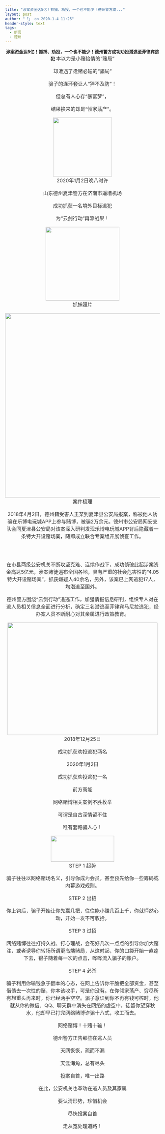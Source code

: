 ```yaml
---
title: "涉案资金达5亿！抓捕、劝投，一个也不能少！德州警方成..."
layout: post
author: "「」 on 2020-1-4 11:25"
header-style: text
tags:
  - 新闻
  - 德州
---
```


<head></head>
<body>
 <div align="center"> 
  <strong>涉案资金达5亿！抓捕、劝投，一个也不能少！德州警方成功劝投潜逃至菲律宾逃犯</strong> 
  <font color="#333333"><font face="&amp;quot"><font style="font-size:16px">本以为是小赌怡情的“赌局”</font></font></font> 
  <br> 
  <br> 
  <font color="#333333"><font face="&amp;quot"><font style="font-size:16px">却遭遇了逢赌必输的“骗局”</font></font></font> 
  <br> 
  <br> 
  <font color="#333333"><font face="&amp;quot"><font style="font-size:16px">骗子的连环套让人“猝不及防”！</font></font></font> 
  <br> 
  <br> 
  <font color="#333333"><font face="&amp;quot"><font style="font-size:16px">但总有人心存“暴富梦”，</font></font></font> 
  <br> 
  <br> 
  <font color="#333333"><font face="&amp;quot"><font style="font-size:16px">结果换来的却是“倾家荡产”。</font></font></font> 
  <br> 
  <br> 
  <font style="color:rgb(51, 51, 51)"><font face="&amp;quot"><font style="font-size:16px"><img width="192" height="192" src="http://image.thepaper.cn/www/image/44/147/992.jpg"></font></font></font> 
  <br> 
  <font color="#333333"><font face="&amp;quot"><font style="font-size:16px">2020年1月2日晚八时许</font></font></font> 
  <br> 
  <br> 
  <font color="#333333"><font face="&amp;quot"><font style="font-size:16px">山东德州夏津警方在济南市遥墙机场</font></font></font> 
  <br> 
  <br> 
  <font color="#333333"><font face="&amp;quot"><font style="font-size:16px">成功抓获一名境外目标逃犯</font></font></font> 
  <br> 
  <br> 
  <font color="#333333"><font face="&amp;quot"><font style="font-size:16px">为“云剑行动”再添战果！</font></font></font> 
  <br> 
  <br> 
  <font style="color:rgb(51, 51, 51)"><font face="&amp;quot"><font style="font-size:16px"><img width="240" height="240" src="http://image.thepaper.cn/www/image/44/148/6.gif"></font></font></font> 
  <br> 
  <font color="#333333"><font face="&amp;quot"><font style="font-size:16px">抓捕照片</font></font></font> 
  <br> 
  <br> 
  <font style="color:rgb(51, 51, 51)"><font face="&amp;quot"><font style="font-size:16px"><img width="800" height="600" src="http://image.thepaper.cn/www/image/44/148/14.jpg"></font></font></font> 
  <br> 
  <font color="#333333"><font face="&amp;quot"><font style="font-size:16px">案件梳理</font></font></font> 
  <br> 
  <br> 
  <font color="#333333"><font face="&amp;quot"><font style="font-size:16px">2018年4月2日，德州籍受害人王某到夏津县公安局报案，称被他人诱骗在乐博电玩城APP上参与赌博，被骗2万余元。德州市公安局网安支队会同夏津县公安局对该案深入研判发现乐博电玩城APP背后隐藏着一条特大开设赌场案，随即成立联合专案组开展侦查工作。</font></font></font> 
  <br> 
  <br> 
  <br> 
  <br> 
  <br> 
  <font color="#333333"><font face="&amp;quot"><font style="font-size:16px">在市县两级公安机关不断攻坚克难、连续作战下，成功侦破此起涉案资金高达5亿元，涉案赌徒遍布全国各地，具有严重的社会危害性的“4.05特大开设赌场案”，抓获嫌疑人40余名，另外，该案已上网逃犯17人，均潜逃至国外。</font></font></font> 
  <br> 
  <br> 
  <font color="#333333"><font face="&amp;quot"><font style="font-size:16px">德州警方围绕“云剑行动”追逃工作，加强情报信息研判，组织专人对在逃人员相关信息全面进行分析，确定三名潜逃至菲律宾马尼拉逃犯，经办案人员不断耐心对其亲属进行政策教育。</font></font></font> 
  <br> 
  <br> 
  <font style="color:rgb(51, 51, 51)"><font face="&amp;quot"><font style="font-size:16px"><img width="488" height="366" src="http://image.thepaper.cn/www/image/44/148/24.jpg"></font></font></font> 
  <br> 
  <font color="#333333"><font face="&amp;quot"><font style="font-size:16px">2018年12月25日</font></font></font> 
  <br> 
  <br> 
  <font color="#333333"><font face="&amp;quot"><font style="font-size:16px">成功抓获劝投逃犯两名</font></font></font> 
  <br> 
  <br> 
  <font color="#333333"><font face="&amp;quot"><font style="font-size:16px">2020年1月2日</font></font></font> 
  <br> 
  <br> 
  <font color="#333333"><font face="&amp;quot"><font style="font-size:16px">成功抓获劝投逃犯一名</font></font></font> 
  <br> 
  <br> 
  <font color="#333333"><font face="&amp;quot"><font style="font-size:16px">前方高能</font></font></font> 
  <br> 
  <br> 
  <font color="#333333"><font face="&amp;quot"><font style="font-size:16px">网络赌博相关案例不胜枚举</font></font></font> 
  <br> 
  <br> 
  <font color="#333333"><font face="&amp;quot"><font style="font-size:16px">可谓是自古深情留不住</font></font></font> 
  <br> 
  <br> 
  <font color="#333333"><font face="&amp;quot"><font style="font-size:16px">唯有套路骗人心！</font></font></font> 
  <br> 
  <br> 
  <font style="color:rgb(51, 51, 51)"><font face="&amp;quot"><font style="font-size:16px"><img width="206" height="84" src="http://image.thepaper.cn/www/image/44/148/39.gif"></font></font></font> 
  <br> 
  <font color="#333333"><font face="&amp;quot"><font style="font-size:16px">STEP 1 起势</font></font></font> 
  <br> 
  <br> 
  <font color="#333333"><font face="&amp;quot"><font style="font-size:16px">骗子往往以网络赌场名义，引导你成为会员，甚至预先给你一些筹码或内幕游戏规则。</font></font></font> 
  <br> 
  <br> 
  <font color="#333333"><font face="&amp;quot"><font style="font-size:16px">STEP 2 出招</font></font></font> 
  <br> 
  <br> 
  <font color="#333333"><font face="&amp;quot"><font style="font-size:16px">你上钩后，骗子开始让你先赢几把，往往能小赚几百上千，你就怦然心动，开始一发不可收拾。</font></font></font> 
  <br> 
  <br> 
  <font color="#333333"><font face="&amp;quot"><font style="font-size:16px">STEP 3 过招</font></font></font> 
  <br> 
  <br> 
  <font color="#333333"><font face="&amp;quot"><font style="font-size:16px">网络赌博往往打持久战、打心理战，会花好几次一点点的引导你加大赌注，或者诱导你转场所谓更高端赌局，从这时起，你的口袋开始一直瘪下去，银子随着每一次的点击，哗哗流入骗子的账户。</font></font></font> 
  <br> 
  <br> 
  <font color="#333333"><font face="&amp;quot"><font style="font-size:16px">STEP 4 必杀</font></font></font> 
  <br> 
  <br> 
  <font color="#333333"><font face="&amp;quot"><font style="font-size:16px">骗子利用你输钱急于翻本的心态，在网上告诉你干脆把全部资金，甚至借债去一次性的赌，你本该收手，可是你没有。在你倾家荡产、穷尽所有想重头再来时，你已经两手空空。骗子意识到你不再有钱可榨时，他就从你的微信、QQ、聊天群中消失在网络的虚空中，徒留你望穿秋水，他却早已打完网络赌博诈骗十八式，收工而去。</font></font></font> 
  <br> 
  <br> 
  <font color="#333333"><font face="&amp;quot"><font style="font-size:16px">网络赌博！十赌十输！</font></font></font> 
  <br> 
  <br> 
  <font color="#333333"><font face="&amp;quot"><font style="font-size:16px">德州警方正告那些在逃人员</font></font></font> 
  <br> 
  <br> 
  <font color="#333333"><font face="&amp;quot"><font style="font-size:16px">天网恢恢，疏而不漏</font></font></font> 
  <br> 
  <br> 
  <font color="#333333"><font face="&amp;quot"><font style="font-size:16px">天涯海角，总有尽头</font></font></font> 
  <br> 
  <br> 
  <font color="#333333"><font face="&amp;quot"><font style="font-size:16px">投案自首，唯一出路</font></font></font> 
  <br> 
  <br> 
  <font color="#333333"><font face="&amp;quot"><font style="font-size:16px">在此，公安机关也奉劝在逃人员及其家属</font></font></font> 
  <br> 
  <br> 
  <font color="#333333"><font face="&amp;quot"><font style="font-size:16px">要认清形势，珍惜机会</font></font></font> 
  <br> 
  <br> 
  <font color="#333333"><font face="&amp;quot"><font style="font-size:16px">尽快投案自首</font></font></font> 
  <br> 
  <br> 
  <font color="#333333"><font face="&amp;quot"><font style="font-size:16px">走从宽处理道路！</font></font></font> 
  <br> 
  <br> 
 </div>
 <br> 
 <br>
</body>


